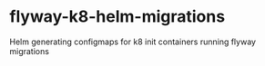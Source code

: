 # flyway-k8-helm-migrations
Helm generating configmaps for k8 init containers running flyway migrations
